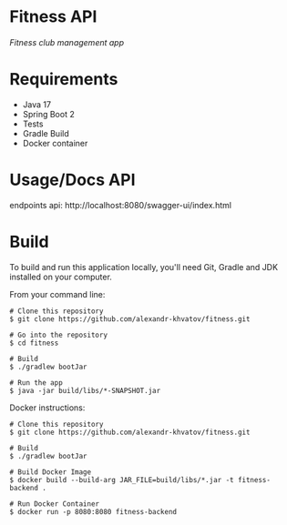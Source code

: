 # Fitness API
###### Fitness club management app
Requirements
=======
* Java 17
* Spring Boot 2
* Tests
* Gradle Build
* Docker container

Usage/Docs API
=======
endpoints api:
http://localhost:8080/swagger-ui/index.html

Build
=======
To build and run this application locally, you'll need Git, Gradle and JDK installed on your computer.

From your command line:

```
# Clone this repository
$ git clone https://github.com/alexandr-khvatov/fitness.git

# Go into the repository
$ cd fitness

# Build
$ ./gradlew bootJar

# Run the app
$ java -jar build/libs/*-SNAPSHOT.jar
```

Docker instructions:

```
# Clone this repository
$ git clone https://github.com/alexandr-khvatov/fitness.git

# Build
$ ./gradlew bootJar

# Build Docker Image
$ docker build --build-arg JAR_FILE=build/libs/*.jar -t fitness-backend .

# Run Docker Container
$ docker run -p 8080:8080 fitness-backend

```